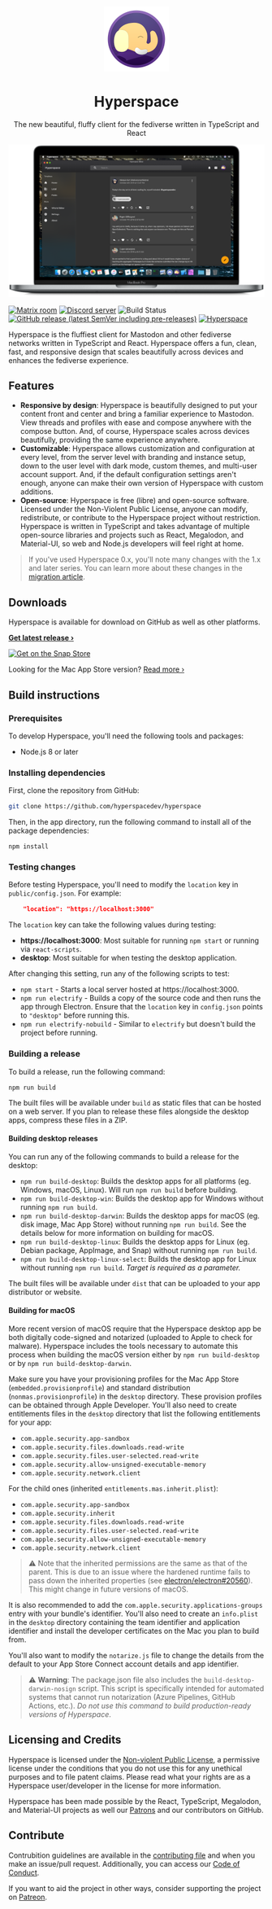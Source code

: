 <p align="center">
    <img src="desktop/app.iconset/icon_512@2x.png" width="128" max-width="25%" alt=“Hyperspace” />
</p>
<h1 align="center">Hyperspace</h1>

<p align="center">The new beautiful, fluffy client for the fediverse written in TypeScript and React</p>

![Hyperspace 1.0 on a MacBook Pro](screenshot.png)

[![Matrix room](https://img.shields.io/matrix/hypermasto:matrix.org.svg)](https://matrix.to/#/#hypermasto:matrix.org)
[![Discord server](https://img.shields.io/discord/554108687434907660.svg?color=blueviolet&label=discord)](https://discord.gg/c69AXwk)
![Build Status](https://github.com/hyperspacedev/hyperspace/workflows/Node%20CI/badge.svg) [![GitHub release (latest SemVer including pre-releases)](https://img.shields.io/github/v/release/hyperspacedev/hyperspace?include_prereleases)](https://github.com/hyperspacedev/hyperspace/releases) <!-- [![iTunes App Store](https://img.shields.io/itunes/v/1454139710?label=Mac%20App%20Store&logo=apple&logoColor=white)](https://apps.apple.com/us/app/hyperspace/id1454139710?mt=12)--> [![Hyperspace](https://snapcraft.io/hyperspace/badge.svg)](https://snapcraft.io/hyperspace)

Hyperspace is the fluffiest client for Mastodon and other fediverse networks written in TypeScript and React. Hyperspace offers a fun, clean, fast, and responsive design that scales beautifully across devices and enhances the fediverse experience.

## Features

-   **Responsive by design**: Hyperspace is beautifully designed to put your content front and center and bring a familiar experience to Mastodon. View threads and profiles with ease and compose anywhere with the compose button. And, of course, Hyperspace scales across devices beautifully, providing the same experience anywhere.
-   **Customizable**: Hyperspace allows customization and configuration at every level, from the server level with branding and instance setup, down to the user level with dark mode, custom themes, and multi-user account support. And, if the default configuration settings aren't enough, anyone can make their own version of Hyperspace with custom additions.
-   **Open-source**: Hyperspace is free (libre) and open-source software. Licensed under the Non-Violent Public License, anyone can modify, redistribute, or contribute to the Hyperspace project without restriction. Hyperspace is written in TypeScript and takes advantage of multiple open-source libraries and projects such as React, Megalodon, and Material-UI, so web and Node.js developers will feel right at home.

> If you've used Hyperspace 0.x, you'll note many changes with the 1.x and later series. You can learn more about these changes in the [migration article](MIGRATING.md).

## Downloads

Hyperspace is available for download on GitHub as well as other platforms.

[**Get latest release &rsaquo;**](https://github.com/hyperspacedev/hyperspace/releases/latest)

<!--[![Get on the Mac App Store](https://hyperspace.marquiskurt.net/images/mas.svg)](https://itunes.apple.com/us/app/hyperspace/id1454139710?mt=12)-->

[![Get on the Snap Store](https://snapcraft.io/static/images/badges/en/snap-store-black.svg)](https://snapcraft.io/hyperspace)

Looking for the Mac App Store version? [Read more &rsaquo;](https://hyperspace.marquiskurt.net/2019/11/08/post.html)

## Build instructions

### Prerequisites

To develop Hyperspace, you'll need the following tools and packages:

-   Node.js 8 or later

### Installing dependencies

First, clone the repository from GitHub:

```bash
git clone https://github.com/hyperspacedev/hyperspace
```

Then, in the app directory, run the following command to install all of the package dependencies:

```npm
npm install
```

### Testing changes

Before testing Hyperspace, you'll need to modify the `location` key in `public/config.json`. For example:

```json
    "location": "https://localhost:3000"
```

The `location` key can take the following values during testing:

-   **https://localhost:3000**: Most suitable for running `npm start` or running via `react-scripts`.
-   **desktop**: Most suitable for when testing the desktop application.

After changing this setting, run any of the following scripts to test:

-   `npm start` - Starts a local server hosted at https://localhost:3000.
-   `npm run electrify` - Builds a copy of the source code and then runs the app through Electron. Ensure that the `location` key in `config.json` points to `"desktop"` before running this.
-   `npm run electrify-nobuild` - Similar to `electrify` but doesn't build the project before running.

### Building a release

To build a release, run the following command:

```npm
npm run build
```

The built files will be available under `build` as static files that can be hosted on a web server. If you plan to release these files alongside the desktop apps, compress these files in a ZIP.

#### Building desktop releases

You can run any of the following commands to build a release for the desktop:

-   `npm run build-desktop`: Builds the desktop apps for all platforms (eg. Windows, macOS, Linux). Will run `npm run build` before building.
-   `npm run build-desktop-win`: Builds the desktop app for Windows without running `npm run build`.
-   `npm run build-desktop-darwin`: Builds the desktop apps for macOS (eg. disk image, Mac App Store) without running `npm run build`. See the details below for more information on building for macOS.
-   `npm run build-desktop-linux`: Builds the desktop apps for Linux (eg. Debian package, AppImage, and Snap) without running `npm run build`.
-   `npm run build-desktop-linux-select`: Builds the desktop app for Linux without running `npm run build`. _Target is required as a parameter._

The built files will be available under `dist` that can be uploaded to your app distributor or website.

#### Building for macOS

More recent version of macOS require that the Hyperspace desktop app be both digitally code-signed and notarized (uploaded to Apple to check for malware). Hyperspace includes the tools necessary to automate this process when building the macOS version either by `npm run build-desktop` or by `npm run build-desktop-darwin`.

Make sure you have your provisioning profiles for the Mac App Store (`embedded.provisionprofile`) and standard distribution (`nonmas.provisionprofile`) in the `desktop` directory. These provision profiles can be obtained through Apple Developer. You'll also need to create entitlements files in the `desktop` directory that list the following entitlements for your app:

-   `com.apple.security.app-sandbox`
-   `com.apple.security.files.downloads.read-write`
-   `com.apple.security.files.user-selected.read-write`
-   `com.apple.security.allow-unsigned-executable-memory`
-   `com.apple.security.network.client`

For the child ones (inherited `entitlements.mas.inherit.plist`):

-   `com.apple.security.app-sandbox`
-   `com.apple.security.inherit`
-   `com.apple.security.files.downloads.read-write`
-   `com.apple.security.files.user-selected.read-write`
-   `com.apple.security.allow-unsigned-executable-memory`
-   `com.apple.security.network.client`

> ⚠️ Note that the inherited permissions are the same as that of the parent. This is due to an issue where the hardened runtime fails to pass down the inherited properties (see [electron/electron#20560](https://github.com/electron/electron/issues/20560#issuecomment-546110018)). This might change in future versions of macOS.

It is also recommended to add the `com.apple.security.applications-groups` entry with your bundle's identifier. You'll also need to create an `info.plist` in the `desktop` directory containing the team identifier and application identifier and install the developer certificates on the Mac you plan to build from.

You'll also want to modify the `notarize.js` file to change the details from the default to your App Store Connect account details and app identifier.

> ⚠️ **Warning**: The package.json file also includes the `build-desktop-darwin-nosign` script. This script is specifically intended for automated systems that cannot run notarization (Azure Pipelines, GitHub Actions, etc.). _Do not use this command to build production-ready versions of Hyperspace_.

## Licensing and Credits

Hyperspace is licensed under the [Non-violent Public License](LICENSE), a permissive license under the conditions that you do not use this for any unethical purposes and to file patent claims. Please read what your rights are as a Hyperspace user/developer in the license for more information.

Hyperspace has been made possible by the React, TypeScript, Megalodon, and Material-UI projects as well our [Patrons](patreon.md) and our contributors on GitHub.

## Contribute

Contrubition guidelines are available in the [contributing file](.github/contributing.md) and when you make an issue/pull request. Additionally, you can access our [Code of Conduct](.github/code_of_conduct.md).

If you want to aid the project in other ways, consider supporting the project on [Patreon](https://patreon.com/hyperspacedev).
